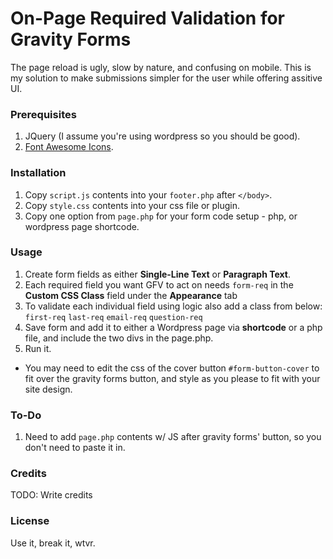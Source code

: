 
# On-Page Required Validation for Gravity Forms
The page reload is ugly, slow by nature, and confusing on mobile. This is my solution to make submissions simpler for the user while offering assitive UI.
### Prerequisites
1. JQuery (I assume you're using wordpress so you should be good).
2. [Font Awesome Icons](http://fontawesome.io/).

### Installation
1. Copy `script.js` contents into your `footer.php` after `</body>`.
2. Copy `style.css` contents into your css file or plugin.
3. Copy one option from `page.php` for your form code setup - php, or wordpress page shortcode.

### Usage
1. Create form fields as either **Single-Line Text** or **Paragraph Text**.
2. Each required field you want GFV to act on needs `form-req` in the **Custom CSS Class** field under the **Appearance** tab
3. To validate each individual field using logic also add a class from below:
  `first-req`
  `last-req`
  `email-req`
  `question-req`
4. Save form and add it to either a Wordpress page via **shortcode** or a php file, and include the two divs in the page.php.
5. Run it.

- You may need to edit the css of the cover button `#form-button-cover` to fit over the gravity forms button, and style as you please to fit with your site design.

### To-Do
1. Need to add `page.php` contents w/ JS after gravity forms' button, so you don't need to paste it in.

### Credits
TODO: Write credits

### License
Use it, break it, wtvr.

